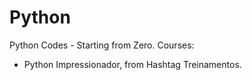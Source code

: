 # Python
Python Codes - Starting from Zero.
Courses:

- Python Impressionador, from Hashtag Treinamentos.

